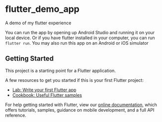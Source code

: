 # flutter_demo_app

A demo of my flutter experience

You can run the app by opening up Android Studio and running it on your local device. Or if you have flutter installed in your computer, you can run ```flutter run```. You may also run this app on an Android or iOS simulator


## Getting Started

This project is a starting point for a Flutter application.

A few resources to get you started if this is your first Flutter project:

- [Lab: Write your first Flutter app](https://flutter.dev/docs/get-started/codelab)
- [Cookbook: Useful Flutter samples](https://flutter.dev/docs/cookbook)

For help getting started with Flutter, view our
[online documentation](https://flutter.dev/docs), which offers tutorials,
samples, guidance on mobile development, and a full API reference.
